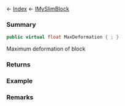 ← [Index](Api-Index) ← [IMySlimBlock](VRage.Game.ModAPI.Ingame.IMySlimBlock)

### Summary

```csharp
public virtual float MaxDeformation { ; }
```

Maximum deformation of block

### Returns

### Example

### Remarks

